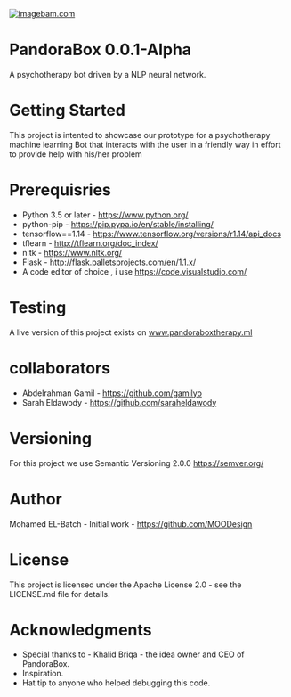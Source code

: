 <a href="http://www.imagebam.com/image/31b1e11323369424" target="_blank"><img src="https://thumbs2.imagebam.com/70/cb/36/31b1e11323369424.jpg" alt="imagebam.com"></a> 
# PandoraBox 0.0.1-Alpha
A psychotherapy bot driven by a NLP neural network.

# Getting Started
This project is intented to showcase our prototype for a psychotherapy machine learning Bot that interacts with the user in a friendly way in effort to provide help with his/her problem

# Prerequisries
* Python 3.5 or later  -  https://www.python.org/
* python-pip  - https://pip.pypa.io/en/stable/installing/
* tensorflow==1.14 - https://www.tensorflow.org/versions/r1.14/api_docs
* tflearn - http://tflearn.org/doc_index/
* nltk - https://www.nltk.org/
* Flask - http://flask.palletsprojects.com/en/1.1.x/
* A code editor of choice , i use https://code.visualstudio.com/

# Testing
A live version of this project exists on www.pandoraboxtherapy.ml
    
# collaborators
* Abdelrahman Gamil - https://github.com/gamilyo
* Sarah Eldawody - https://github.com/saraheldawody

# Versioning
For this project we use Semantic Versioning 2.0.0 https://semver.org/

# Author
Mohamed EL-Batch - Initial work - https://github.com/MOODesign

# License
This project is licensed under the Apache License 2.0 - see the LICENSE.md file for details.

# Acknowledgments
* Special thanks to - Khalid Briqa - the idea owner and CEO of PandoraBox.
* Inspiration.
* Hat tip to anyone who helped debugging this code.

